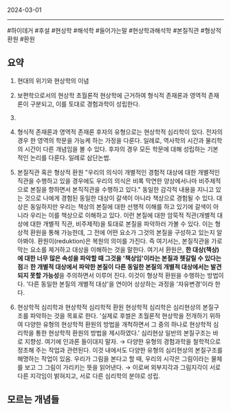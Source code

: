 

2024-03-01

----
#하이데거 #후설 #현상학 #해석학 #들어가는말 #현상학과해석학 #본질직관 #형상적환원 #환원 

## 요약

1. 현대의 위기와 현상학의 이념
2. 보편학으로서의 현상학
	초월론적 현상학에 근거하여 형식적 존재론과 영역적 존재론이 구분되고, 이를 토대로 경험과학이 성립한다.

3. 

4. 형식적 존재론과 영역적 존재론
	후자의 유형으로는 현상학적 심리학이 있다.
	전자의 경우 한 영역의 학문을 가능케 하는 가정을 다룬다.
	일례로, 역사학의 시간과 물리학의 시간이 다른 개념임을 볼 수 있다. 
	후자의 경우 모든 학문에 대해 성립하는 기본적인 논리를 다룬다. 
	일례로 삼단논법.

5. 본질직관 혹은 형상적 환원
	"우리의 의식이 개별적인 경험적 대상에 대한 개별적인 직관을 수행하고 있을 경우에도 우리의 의식은 비록 막연한 양상에서나마 비주제적으로 본질을 향하면서 본직직관을 수행하고 있다."
	동일한 감각적 내용을 지니고 있는 것으로 나에게 경험된 동일한 대상이 갈색이 아니라 책상으로 경험될 수 있다. 
	대상은 동일하지만 우리는 책상의 본질에 대한 선행적 이해를 하고 있기에 갈색이 아니라 우리는 이를 책상으로 이해하고 있다.
	이런 본질에 대한 암묵적 직관(개별적 대상에 대한 개별적 직관, 비주제적)을 토대로 본질을 파악하러 가볼 수 있다. 
	이는 형상적 환원을 통해 가능한데, 그 전에 어떤 요소가 그것의 본질을 구성하고 있는지 알아봐야. 
	환원이(reduktion)은 복원의 의미를 가진다. 즉 여기서는, 본질직관을 가로막는 요소를 제거하고 대상을 이해하는 것을 말한다.
	여기서 환원은, **한 대상(책상)에 대한 너무 많은 속성을 파악할 때 그것을 '책상임'이라는 본질과 헷갈릴 수 있다는 점**과 **한 개별적 대상에서 파악한 본질이 다른 동일한 본질의 개별적 대상에서는 발견되지 못할 가능성**을 주의하면서 이루어 진다. 
	이것이 형상적 환원을 수행하는 방법이다. 
	'다른 동일한 본질의 개별적 대상'을 연이어 상상하는 과정을 '자유변경'이라 한다.

6. 현상학적 심리학과 현상학적 심리학적 환원
	현상학적 심리학은 심리현상의 본질구조를 파악하는 것을 목표로 한다.
	'실제로 후썰은 초월론적 현상학을 전개하기 위하여 다양한 유형의 현상학적 환원의 방법을 개척하면서 그 중의 하나로 현상학적 심리학을 통한 현상학적 환원의 방법을 제시하였다.'
	심리현상 일반의 본질구조는 바로 지향성.
	여기에 인과론 들이대지 말자.
	→ 다양한 유형의 경험과학을 철학적으로 정초해 주는 작업과 관련된다.
	이것 내에서도 다양한 유형의 심리현상의 본질구조를 해명하는 작업이 있음. 
	우리가 그림을 본다고 할 때, 우리의 시각은 그림이라는 물체를 보고 그 그림이 가리키는 뜻을 읽어낸다. 
	→ 이로써 외부지각과 그림지각이 서로 다른 지각임이 밝혀지고, 서로 다른 심리학의 분야로 성립.
	

## 모르는 개념들
